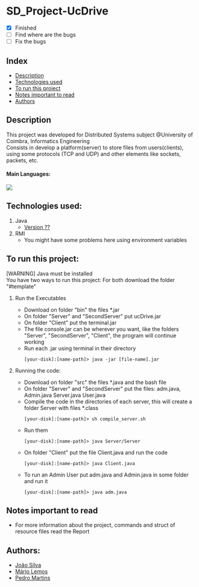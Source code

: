 # SD_Project-UcDrive
- [x] Finished
- [ ] Find where are the bugs
- [ ] Fix the bugs 

## Index
- [Description](#description)
- [Technologies used](#technologies-used)
- [To run this project](#to-run-this-project)
- [Notes important to read](#notes-important-to-read)
- [Authors](#authors)

## Description
This project was developed for Distributed Systems subject @University of Coimbra, Informatics Engineering <br>
Consists in develop a platform(server) to store files from users(clients), using some protocols (TCP and UDP) and other elements like sockets, packets, etc.

#### Main Languages:
![](https://img.shields.io/badge/Java-333333?style=flat&logo=java&logoColor=FFFFFF) 

## Technologies used:
1. Java
    - [Version ??](https://www.oracle.com/java/technologies/downloads/) 
2. RMI
    - You might have some problems here using environment variables

## To run this project:
[WARNING] Java must be installed<br>
You have two ways to run this project:
For both download the folder "#template"
1. Run the Executables
    * Download on folder "bin" the files *.jar
    * On folder "Server" and "SecondServer" put ucDrive.jar
    * On folder "Client" put the terminal.jar
    * The file console.jar can be wherever you want, like the folders "Server", "SecondServer", "Client", the program will continue working
    * Run each .jar using terminal in their directory
      ```shellscript
      [your-disk]:[name-path]> java -jar [file-name].jar
      ```

2. Running the code:
    * Download on folder "src" the files *.java and the bash file
    * On folder "Server" and "SecondServer" put the files: adm.java, Admin.java Server.java User.java
    * Compile the code in the directories of each server, this will create a folder Server with files *.class 
      ```shellscript
      [your-disk]:[name-path]> sh compile_server.sh
      ```
    * Run them 
      ```shellscript
      [your-disk]:[name-path]> java Server/Server
      ```
    * On folder "Client" put the file Client.java and run the code
      ```shellscript
      [your-disk]:[name-path]> java Client.java
      ```
    * To run an Admin User put adm.java and Admin.java in some folder and run it
      ```shellscript
      [your-disk]:[name-path]> java adm.java
      ```

## Notes important to read
- For more information about the project, commands and struct of resource files read the Report

## Authors:
- [João Silva](https://github.com/joaosilva21)
- [Mário Lemos](https://github.com/MrMarito) 
- [Pedro Martins](https://github.com/PedroMartinsUC) 
